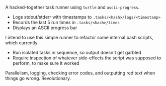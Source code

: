 A hacked-together task runner using `turtle` and `ascii-progress`. 

- Logs stdout/stderr with timestamps to `.tasks/<hash>/logs/<timestamp>`
- Records the last 5 run times in `.tasks/<hash>/times`
- Displays an ASCII progress bar

I intend to use this simple runner to refactor some internal bash scripts, which currently 

- Run isolated tasks in sequence, so output doesn't get garbled
- Require inspection of whatever side-effects the script was supposed to perform, to make sure it worked

Parallelism, logging, checking error codes, and outputting red text when things go wrong. Revolutionary.
